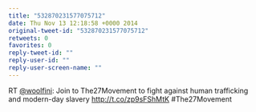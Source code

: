 ```yaml
---
title: "532870231577075712"
date: Thu Nov 13 12:18:58 +0000 2014
original-tweet-id: "532870231577075712"
retweets: 0
favorites: 0
reply-tweet-id: ""
reply-user-id: ""
reply-user-screen-name: ""
---
```

RT <a href="https://twitter.com/woolfini">@woolfini</a>: Join to The27Movement to fight against human trafficking and modern-day slavery http://t.co/zp9sFShMtK #The27Movement
